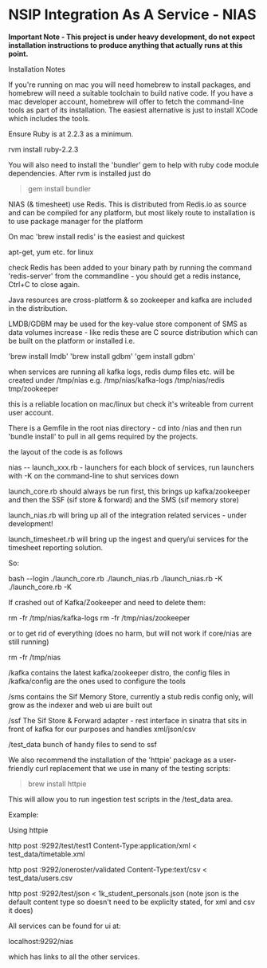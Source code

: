 
NSIP Integration As A Service - NIAS
====================================

**Important Note - This project is under heavy development, do not expect installation instructions to produce anything that actually runs at this point.**

Installation Notes

If you're running on mac you will need homebrew to install packages, and homebrew will need a suitable toolchain to build native code. If you have a mac developer account, homebrew will offer to fetch the command-line tools as part of its installation. The easiest alternative is just to install XCode which includes the tools.

Ensure Ruby is at 2.2.3 as a minimum.

rvm install ruby-2.2.3

You will also need to install the 'bundler' gem to help with ruby code module dependencies. After rvm is installed just do

> gem install bundler

NIAS (& timesheet) use Redis. This is distributed from Redis.io as source and can be compiled for any platform, but most likely route to installation is to use package manager for the platform

On mac 'brew install redis' is the easiest and quickest

apt-get, yum etc. for linux

check Redis has been added to your binary path by running the command 'redis-server' from the commandline - you should get a redis instance, Ctrl+C to close again. 

Java resources are cross-platform & so zookeeper and kafka are included in the distribution.

LMDB/GDBM may be used for the key-value store component of SMS as data volumes increase - 
like redis these are  C source distribution which can be built on the platform or installed i.e.

'brew install lmdb'
'brew install gdbm'
'gem install gdbm'


when services are running all kafka logs, redis dump files etc. will be created under /tmp/nias e.g. /tmp/nias/kafka-logs /tmp/nias/redis tmp/zookeeper

this is a reliable location on mac/linux but check it's writeable from current user account.

There is a Gemfile in the root nias directory - 
cd into /nias and then run 'bundle install' to pull in all gems required by the projects. 

the layout of the code is as follows

nias
-- launch_xxx.rb - launchers for each block of services, run launchers with -K
on the command-line to shut services down

launch_core.rb should always be run first, this brings up kafka/zookeeper and then the SSF (sif store & forward) and the SMS (sif memory store)

launch_nias.rb will bring up all of the integration related services - under development!

launch_timesheet.rb will bring up the ingest and query/ui services for the timesheet reporting solution.

So:

bash --login
./launch_core.rb
./launch_nias.rb
./launch_nias.rb -K
./launch_core.rb -K

If crashed out of Kafka/Zookeeper and need to delete them:

rm -fr  /tmp/nias/kafka-logs
rm -fr  /tmp/nias/zookeeper

or to get rid of everything (does no harm, but will not work if core/nias are still running)

rm -fr /tmp/nias

/kafka
    contains the latest kafka/zookeeper distro, the config files in /kafka/config are the ones used to configure the tools

/sms
    contains the Sif Memory Store, currently a stub redis config only, will grow as the indexer and web ui are built out

/ssf
    The Sif Store & Forward adapter - rest interface in sinatra that sits in front of kafka for our purposes and handles xml/json/csv

/test_data
    bunch of handy files to send to ssf 

We also recommend the installation of the 'httpie' package as a user-friendly curl replacement that we use in many of the testing scripts:

> brew install httpie

This will allow you to run ingestion test scripts in the /test_data area.

Example:

Using httpie


http post :9292/test/test1 Content-Type:application/xml < test_data/timetable.xml

http post :9292/oneroster/validated Content-Type:text/csv < test_data/users.csv

http post :9292/test/json < 1k_student_personals.json
(note json is the default content type so doesn't need to be expliclty stated, for xml and csv it does)

All services can be found for ui at:

localhost:9292/nias

which has links to all the other services.






